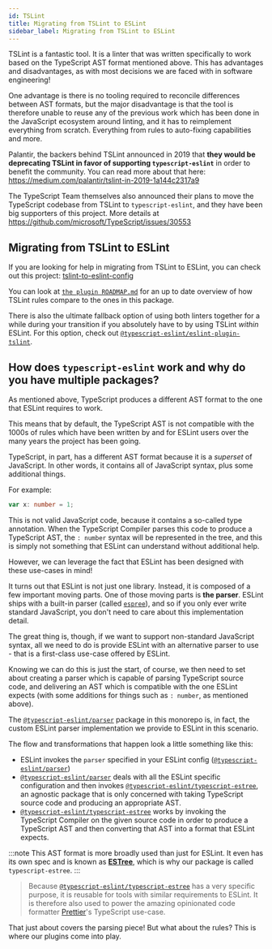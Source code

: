 ```yaml
---
id: TSLint
title: Migrating from TSLint to ESLint
sidebar_label: Migrating from TSLint to ESLint
---
```


TSLint is a fantastic tool. It is a linter that was written specifically to work based on the TypeScript AST format
mentioned above. This has advantages and disadvantages, as with most decisions we are faced with in software engineering!

One advantage is there is no tooling required to reconcile differences between AST formats, but the major disadvantage
is that the tool is therefore unable to reuse any of the previous work which has been done in the JavaScript ecosystem
around linting, and it has to reimplement everything from scratch. Everything from rules to auto-fixing capabilities and more.

Palantir, the backers behind TSLint announced in 2019 that **they would be deprecating TSLint in favor of supporting
`typescript-eslint`** in order to benefit the community. You can read more about that here: https://medium.com/palantir/tslint-in-2019-1a144c2317a9

The TypeScript Team themselves also announced their plans to move the TypeScript codebase from TSLint to `typescript-eslint`,
and they have been big supporters of this project. More details at https://github.com/microsoft/TypeScript/issues/30553

## Migrating from TSLint to ESLint

If you are looking for help in migrating from TSLint to ESLint, you can check out this project: [tslint-to-eslint-config]

You can look at [`the plugin ROADMAP.md`] for an up to date overview of how TSLint rules compare to the ones in this package.

There is also the ultimate fallback option of using both linters together for a while during your transition if you
absolutely have to by using TSLint _within_ ESLint. For this option, check out [`@typescript-eslint/eslint-plugin-tslint`].

## How does `typescript-eslint` work and why do you have multiple packages?

As mentioned above, TypeScript produces a different AST format to the one that ESLint requires to work.

This means that by default, the TypeScript AST is not compatible with the 1000s of rules which have been written by and
for ESLint users over the many years the project has been going.

TypeScript, in part, has a different AST format because it is a _superset_ of JavaScript. In other words, it contains
all of JavaScript syntax, plus some additional things.

For example:

```ts
var x: number = 1;
```

This is not valid JavaScript code, because it contains a so-called type annotation. When the TypeScript Compiler parses
this code to produce a TypeScript AST, the `: number` syntax will be represented in the tree, and this is simply not
something that ESLint can understand without additional help.

However, we can leverage the fact that ESLint has been designed with these use-cases in mind!

It turns out that ESLint is not just one library. Instead, it is composed of a few important moving parts. One of those
moving parts is **the parser**. ESLint ships with a built-in parser (called [`espree`](https://github.com/eslint/espree)),
and so if you only ever write standard JavaScript, you don't need to care about this implementation detail.

The great thing is, though, if we want to support non-standard JavaScript syntax, all we need to do is provide ESLint
with an alternative parser to use - that is a first-class use-case offered by ESLint.

Knowing we can do this is just the start, of course, we then need to set about creating a parser which is capable of
parsing TypeScript source code, and delivering an AST which is compatible with the one ESLint expects (with some
additions for things such as `: number`, as mentioned above).

The [`@typescript-eslint/parser`] package in this monorepo is, in fact, the custom ESLint parser implementation we
provide to ESLint in this scenario.

The flow and transformations that happen look a little something like this:

- ESLint invokes the `parser` specified in your ESLint config ([`@typescript-eslint/parser`])
- [`@typescript-eslint/parser`] deals with all the ESLint specific configuration and then invokes
  [`@typescript-eslint/typescript-estree`], an agnostic package that is only concerned with taking TypeScript source
  code and producing an appropriate AST.
- [`@typescript-eslint/typescript-estree`] works by invoking the TypeScript Compiler on the given source code in order to
  produce a TypeScript AST and then converting that AST into a format that ESLint expects.

:::note
This AST format is more broadly used than just for ESLint. It even has its own spec and is known as **[ESTree]**,
which is why our package is called `typescript-estree`.
:::

> Because [`@typescript-eslint/typescript-estree`] has a very specific purpose, it is reusable for tools with similar
> requirements to ESLint. It is therefore also used to power the amazing opinionated code formatter [Prettier]'s TypeScript use-case.

That just about covers the parsing piece! But what about the rules? This is where our plugins come into play.

[`@typescript-eslint/parser`]: https://github.com/typescript-eslint/typescript-eslint/tree/master/packages/parser
[`@typescript-eslint/typescript-estree`]: https://github.com/typescript-eslint/typescript-eslint/tree/master/packages/typescript-estree
[`@typescript-eslint/eslint-plugin-tslint`]: https://github.com/typescript-eslint/typescript-eslint/tree/master/packages/eslint-plugin-tslint
[`the plugin roadmap.md`]: https://github.com/typescript-eslint/typescript-eslint/blob/master/packages/eslint-plugin/ROADMAP.md
[estree]: https://github.com/estree/estree
[prettier]: https://prettier.io
[`espree`]: https://github.com/eslint/espree
[tslint-to-eslint-config]: https://github.com/typescript-eslint/tslint-to-eslint-config
